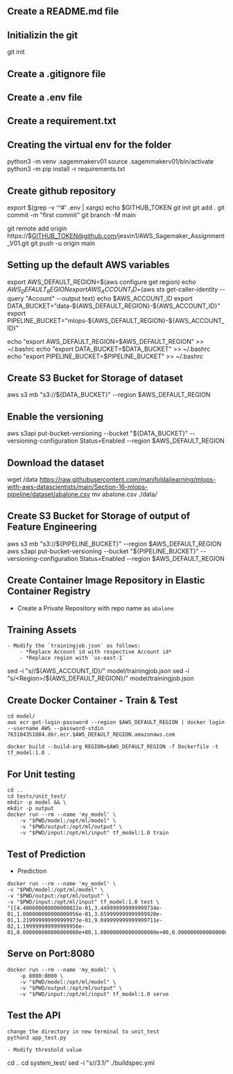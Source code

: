 ## Create a README.md file
## Initializin the git 
 git init
## Create a .gitignore file
## Create a .env file
## Create a requirement.txt

## Creating the virtual env for the folder 

 python3 -m venv .sagemmakerv01
 source .sagemmakerv01/bin/activate
 python3 -m pip install -r requirements.txt

## Create github repository
export $(grep -v '^#' .env | xargs)
echo $GITHUB_TOKEN
git init
git add .
git commit -m "first commit"
git branch -M main

git remote add origin https://$GITHUB_TOKEN@github.com/jesvin1/AWS_Sagemaker_Assignment_V01.git
git push -u origin main


## Setting up the default AWS variables
export AWS_DEFAULT_REGION=$(aws configure get region)
echo $AWS_DEFAULT_REGION
export AWS_ACCOUNT_ID=$(aws sts get-caller-identity --query "Account" --output text)
echo $AWS_ACCOUNT_ID
export DATA_BUCKET="data-${AWS_DEFAULT_REGION}-${AWS_ACCOUNT_ID}"
export PIPELINE_BUCKET="mlops-${AWS_DEFAULT_REGION}-${AWS_ACCOUNT_ID}"

echo "export AWS_DEFAULT_REGION=$AWS_DEFAULT_REGION" >> ~/.bashrc
echo "export DATA_BUCKET=$DATA_BUCKET" >> ~/.bashrc
echo "export PIPELINE_BUCKET=$PIPELINE_BUCKET" >> ~/.bashrc

## Create S3 Bucket for Storage of dataset

aws s3 mb "s3://${DATA_BUCKET}" --region $AWS_DEFAULT_REGION
## Enable the versioning
aws s3api put-bucket-versioning --bucket "${DATA_BUCKET}" --versioning-configuration Status=Enabled --region $AWS_DEFAULT_REGION
## Download the dataset 
wget /data https://raw.githubusercontent.com/manifoldailearning/mlops-with-aws-datascientists/main/Section-16-mlops-pipeline/dataset/abalone.csv
mv abalone.csv ./data/

## Create S3 Bucket for Storage of output of Feature Engineering

aws s3 mb "s3://${PIPELINE_BUCKET}" --region $AWS_DEFAULT_REGION 
aws s3api put-bucket-versioning --bucket "${PIPELINE_BUCKET}" --versioning-configuration Status=Enabled --region $AWS_DEFAULT_REGION

## Create Container Image Repository in Elastic Container Registry
- Create a Private Repository with repo name as `abalone`


## Training Assets
```
- Modify the `trainingjob.json` as follows:
    - *Replace Account id with respective Account id*
    - *Replace region with `us-east-1` 
```
sed -i "s/<AccountId>/${AWS_ACCOUNT_ID}/" model/trainingjob.json
sed -i "s/<Region>/${AWS_DEFAULT_REGION}/" model/trainingjob.json

## Create Docker Container - Train & Test
```
cd model/
aws ecr get-login-password --region $AWS_DEFAULT_REGION | docker login --username AWS --password-stdin 763104351884.dkr.ecr.$AWS_DEFAULT_REGION.amazonaws.com

docker build --build-arg REGION=$AWS_DEFAULT_REGION -f Dockerfile -t tf_model:1.0 .
```
## For Unit testing
```
cd ..
cd tests/unit_test/
mkdir -p model && \
mkdir -p output
docker run --rm --name 'my_model' \
    -v "$PWD/model:/opt/ml/model" \
    -v "$PWD/output:/opt/ml/output" \
    -v "$PWD/input:/opt/ml/input" tf_model:1.0 train
```
## Test of Prediction
- Prediction
```
docker run --rm --name 'my_model' \
-v "$PWD/model:/opt/ml/model" \
-v "$PWD/output:/opt/ml/output" \
-v "$PWD/input:/opt/ml/input" tf_model:1.0 test \
"[[4.400000000000000022e-01,3.449999999999999734e-01,1.000000000000000056e-01,3.659999999999999920e-01,1.219999999999999973e-01,9.049999999999999711e-02,1.199999999999999956e-01,0.000000000000000000e+00,1.000000000000000000e+00,0.000000000000000000e+00]]"
```

## Serve on Port:8080
```
docker run --rm --name 'my_model' \
    -p 8080:8080 \
    -v "$PWD/model:/opt/ml/model" \
    -v "$PWD/output:/opt/ml/output" \
    -v "$PWD/input:/opt/ml/input" tf_model:1.0 serve

```

## Test the API
```
change the directory in new terminal to unit_test
python3 app_test.py

- Modify threshold value
```
 cd ..
 cd system_test/
sed -i "s/<Threshold>/3.1/" ./buildspec.yml
```


